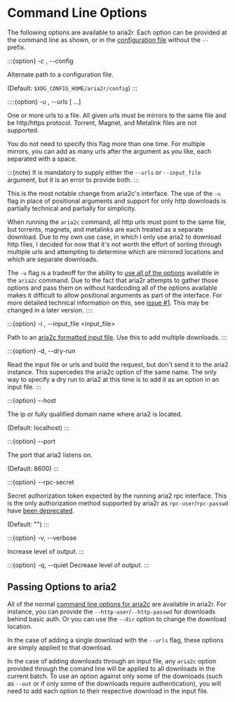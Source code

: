 # Command Line Options

The following options are available to aria2r. Each option can be provided at the command line as shown, or in the [configuration file][1] without the `--` prefix.

:::{option} -c , --config <config>

Alternate path to a configuration file.

(Default: `$XDG_CONFIG_HOME/aria2r/config`)
:::


::::{option} -u , --urls <url> [<url> ...]

One or more urls to a file. All given urls must be mirrors to the same file and be http/https protocol. Torrent, Magnet, and Metalink files are not supported.

You do not need to specify this flag more than one time. For multiple mirrors, you can add as many urls after the argument as you like, each separated with a space.

:::{note}
It is mandatory to supply either the `--urls` or `--input_file` argument, but it is an error to provide both.
:::

This is the most notable change from aria2c's interface. The use of the `-u` flag in place of positional arguments and support for only http downloads is partially technical and partially for simplicity.

When running the `aria2c` command, all http urls must point to the same file, but torrents, magnets, and metalinks are each treated as a separate download. Due to my own use case, in which I only use aria2 to download http files, I decided for now that it's not worth the effort of sorting through multiple urls and attempting to determine which are mirrored locations and which are separate downloads.

The `-u` flag is a tradeoff for the ability to [use all of the options][2] available in the `aria2c` command. Due to the fact that aria2r attempts to gather those options and pass them on without hardcoding all of the options available makes it difficult to allow positional arguments as part of the interface. For more detailed technical information on this, see [issue #1][3]. This may be changed in a later version.
::::


:::{option} -i , --input_file <input_file>

Path to an [aria2c formatted input file][4]. Use this to add multiple downloads.
:::


:::{option} -d, --dry-run

Read the input file or urls and build the request, but don't send it to the aria2 instance. This supercedes the aria2c option of the same name. The only way to specify a dry run to aria2 at this time is to add it as an option in an input file.
:::


:::{option} --host <host>

The ip or fully qualified domain name where aria2 is located.

(Default: localhost)
:::


:::{option} --port <port>

The port that aria2 listens on.

(Default: 8600)
:::


:::{option} --rpc-secret <rpc-secret>

Secret authorization token expected by the running aria2 rpc interface. This is the only authorization method supported by aria2r as `rpc-user`/`rpc-passwd` have [been deprecated][5].

(Default: "")
:::


:::{option} -v, --verbose 

Increase level of output.
:::


:::{option} -q, --quiet 
Decrease level of output.
:::


## Passing Options to aria2

All of the normal [command line options for aria2c][6] are available in aria2r. For instance, you can provide the `--http-user`/`--http-passwd` for downloads behind basic auth. Or you can use the `--dir` option to change the download location.

In the case of adding a single download with the `--urls` flag, these options are simply applied to that download.

In the case of adding downloads through an input file, any `aria2c` option provided through the comand line will be applied to all downloads in the current batch. To use an option against only some of the downloads (such as `--out` or if only some of the downloads require authentication), you will need to add each option to their respective download in the input file.



[1]: configuration.md
[2]: #passing-options-to-aria2
[3]: https://github.com/darricktheprogrammer/aria2r/issues/1
[4]: https://aria2.github.io/manual/en/html/aria2c.html#input-file
[5]: https://aria2.github.io/manual/en/html/aria2c.html#cmdoption-rpc-user
[6]: https://aria2.github.io/manual/en/html/aria2c.html#options
